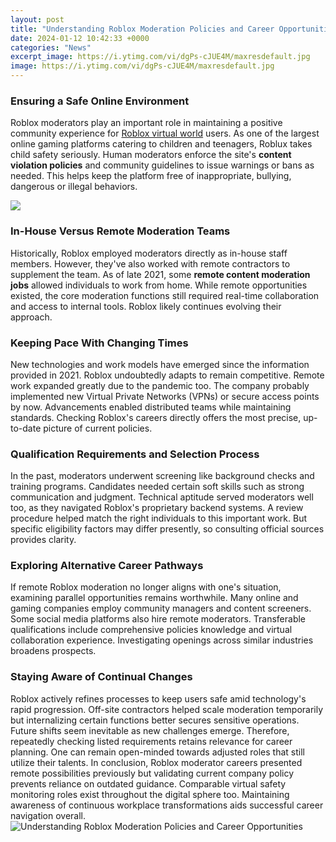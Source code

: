 ```yaml
---
layout: post
title: "Understanding Roblox Moderation Policies and Career Opportunities"
date: 2024-01-12 10:42:33 +0000
categories: "News"
excerpt_image: https://i.ytimg.com/vi/dgPs-cJUE4M/maxresdefault.jpg
image: https://i.ytimg.com/vi/dgPs-cJUE4M/maxresdefault.jpg
---
```


### Ensuring a Safe Online Environment
Roblox moderators play an important role in maintaining a positive community experience for [Roblox virtual world](https://store.fi.io.vn/collection/dog-lover) users. As one of the largest online gaming platforms catering to children and teenagers, Roblux takes child safety seriously. Human moderators enforce the site's **content violation policies** and community guidelines to issue warnings or bans as needed. This helps keep the platform free of inappropriate, bullying, dangerous or illegal behaviors.

![](https://i.ytimg.com/vi/wlunfKVwNlg/maxresdefault.jpg)
### In-House Versus Remote Moderation Teams  
Historically, Roblox employed moderators directly as in-house staff members. However, they've also worked with remote contractors to supplement the team. As of late 2021, some **remote content moderation jobs** allowed individuals to work from home. While remote opportunities existed, the core moderation functions still required real-time collaboration and access to internal tools. Roblox likely continues evolving their approach.
### Keeping Pace With Changing Times
New technologies and work models have emerged since the information provided in 2021. Roblox undoubtedly adapts to remain competitive. Remote work expanded greatly due to the pandemic too. The company probably implemented new Virtual Private Networks (VPNs) or secure access points by now. Advancements enabled distributed teams while maintaining standards. Checking Roblox's careers directly offers the most precise, up-to-date picture of current policies.
### Qualification Requirements and Selection Process  
In the past, moderators underwent screening like background checks and training programs. Candidates needed certain soft skills such as strong communication and judgment. Technical aptitude served moderators well too, as they navigated Roblox's proprietary backend systems. A review procedure helped match the right individuals to this important work. But specific eligibility factors may differ presently, so consulting official sources provides clarity.
### Exploring Alternative Career Pathways
If remote Roblox moderation no longer aligns with one's situation, examining parallel opportunities remains worthwhile. Many online and gaming companies employ community managers and content screeners. Some social media platforms also hire remote moderators. Transferable qualifications include comprehensive policies knowledge and virtual collaboration experience. Investigating openings across similar industries broadens prospects.
### Staying Aware of Continual Changes  
Roblox actively refines processes to keep users safe amid technology's rapid progression. Off-site contractors helped scale moderation temporarily but internalizing certain functions better secures sensitive operations. Future shifts seem inevitable as new challenges emerge. Therefore, repeatedly checking listed requirements retains relevance for career planning. One can remain open-minded towards adjusted roles that still utilize their talents.
In conclusion, Roblox moderator careers presented remote possibilities previously but validating current company policy prevents reliance on outdated guidance. Comparable virtual safety monitoring roles exist throughout the digital sphere too. Maintaining awareness of continuous workplace transformations aids successful career navigation overall.
![Understanding Roblox Moderation Policies and Career Opportunities](https://i.ytimg.com/vi/dgPs-cJUE4M/maxresdefault.jpg)